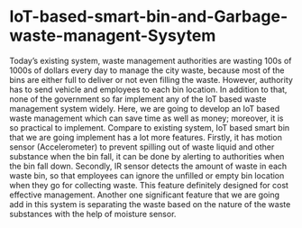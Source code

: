 # IoT-based-smart-bin-and-Garbage-waste-managent-Sysytem
Today’s existing system, waste management authorities are wasting 100s of 1000s of dollars every day to manage the city waste, because most of the bins are either full to deliver or not even filling the waste. However, authority has to send vehicle and employees to each bin location. In addition to that, none of the government so far implement any of the IoT based waste management system widely. Here, we are going to develop an IoT based waste management which can save time as well as money; moreover, it is so practical to implement. Compare to existing system, IoT based smart bin that we are going implement has a lot more features. Firstly, it has motion sensor (Accelerometer) to prevent spilling out of waste liquid and other substance when the bin fall, it can be done by alerting to authorities when the bin fall down. Secondly, IR sensor detects the amount of waste in each waste bin, so that employees can ignore the unfilled or empty bin location when they go for collecting waste. This feature definitely designed for cost effective management. Another one significant feature that we are going add in this system is separating the waste based on the nature of the waste substances with the help of moisture sensor.
